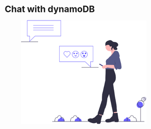# Chat with dynamoDB

<!-- logo -->
<p align="center">
    <img
        alt="logo"
        src="./documents/resources/chat.svg"
        width="400"
    />
</p>

<!-- table of contents -->
